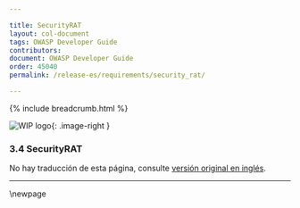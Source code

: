 ```yaml
---

title: SecurityRAT
layout: col-document
tags: OWASP Developer Guide
contributors:
document: OWASP Developer Guide
order: 45040
permalink: /release-es/requirements/security_rat/

---
```


{% include breadcrumb.html %}

<style type="text/css">
.image-right {
  height: 180px;
  display: block;
  margin-left: auto;
  margin-right: auto;
  float: right;
}
</style>

![WIP logo](../../../assets/images/dg_wip.png "Trabajo en curso"){: .image-right }

### 3.4 SecurityRAT

No hay traducción de esta página, consulte [versión original en inglés][release0504].

----

[release0504]: https://github.com/OWASP/www-project-developer-guide/blob/main/release/05-requirements/04-security-rat.md

\newpage
